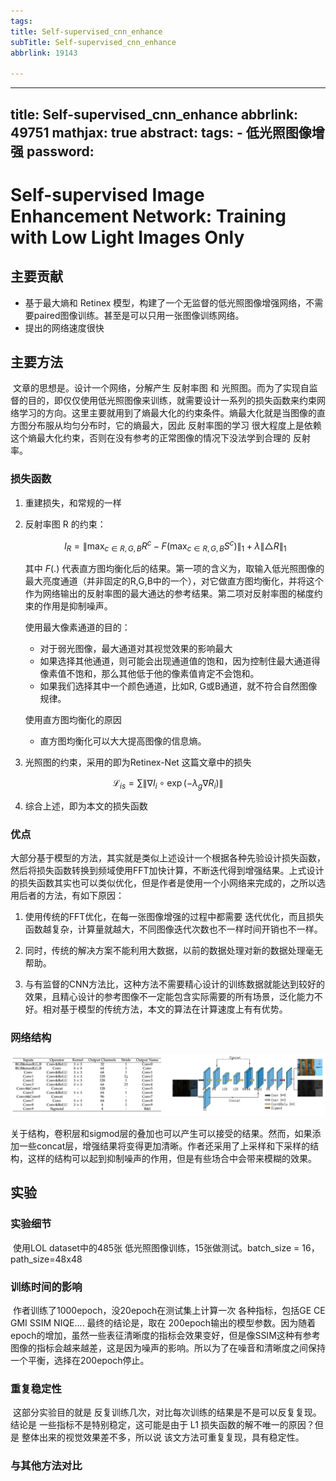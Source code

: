 ```yaml
---
tags:
title: Self-supervised_cnn_enhance
subTitle: Self-supervised_cnn_enhance
abbrlink: 19143

---
```

---
title: Self-supervised_cnn_enhance
abbrlink: 49751
mathjax: true
abstract:
tags:
	- 低光照图像增强
password:
---


<!--more-->

# Self-supervised Image Enhancement Network: Training with Low Light Images Only

## 主要贡献

* 基于最大熵和 Retinex 模型，构建了一个无监督的低光照图像增强网络，不需要paired图像训练。甚至是可以只用一张图像训练网络。
* 提出的网络速度很快



## 主要方法

​	文章的思想是。设计一个网络，分解产生 反射率图 和 光照图。而为了实现自监督的目的，即仅仅使用低光照图像来训练，就需要设计一系列的损失函数来约束网络学习的方向。这里主要就用到了熵最大化的约束条件。熵最大化就是当图像的直方图分布服从均匀分布时，它的熵最大，因此 反射率图的学习 很大程度上是依赖这个熵最大化约束，否则在没有参考的正常图像的情况下没法学到合理的 反射率。

### 损失函数

1. 重建损失，和常规的一样

2. 反射率图 R 的约束：

   $$l_{R}=\left\|\max _{c \in R, G, B} R^{c}-F\left(\max _{c \in R, G, B} S^{c}\right)\right\|_{1}+\lambda\|\triangle R\|_{1}$$

   其中 $F(.)$ 代表直方图均衡化后的结果。第一项的含义为，取输入低光照图像的最大亮度通道（并非固定的R,G,B中的一个），对它做直方图均衡化，并将这个作为网络输出的反射率图的最大通达的参考结果。第二项对反射率图的梯度约束的作用是抑制噪声。

   使用最大像素通道的目的：

   * 对于弱光图像，最大通道对其视觉效果的影响最大
   * 如果选择其他通道，则可能会出现通道值的饱和，因为控制住最大通道得像素值不饱和，那么其他低于他的像素值肯定不会饱和。
   * 如果我们选择其中一个颜色通道，比如R, G或B通道，就不符合自然图像规律。

   使用直方图均衡化的原因

   * 直方图均衡化可以大大提高图像的信息熵。

3. 光照图的约束，采用的即为Retinex-Net 这篇文章中的损失

$$
\mathcal{L}_{i s}=\sum\left\|\nabla I_{i} \circ \exp \left(-\lambda_{g} \nabla R_{i}\right)\right\|
$$

4. 综合上述，即为本文的损失函数

### 优点

​	大部分基于模型的方法，其实就是类似上述设计一个根据各种先验设计损失函数，然后将损失函数转换到频域使用FFT加快计算，不断迭代得到增强结果。上式设计的损失函数其实也可以类似优化，但是作者是使用一个小网络来完成的，之所以选用后者的方法，有如下原因：

1. 使用传统的FFT优化，在每一张图像增强的过程中都需要 迭代优化，而且损失函数越复杂，计算量就越大，不同图像迭代次数也不一样时间开销也不一样。

2. 同时，传统的解决方案不能利用大数据，以前的数据处理对新的数据处理毫无帮助。

3. 与有监督的CNN方法比，这种方法不需要精心设计的训练数据就能达到较好的效果，且精心设计的参考图像不一定能包含实际需要的所有场景，泛化能力不好。相对基于模型的传统方法，本文的算法在计算速度上有有优势。

   

### 网络结构

![1590054658337](../figs/1590054658337.png)

​	关于结构，卷积层和sigmod层的叠加也可以产生可以接受的结果。然而，如果添加一些concat层，增强结果将变得更加清晰。作者还采用了上采样和下采样的结构，这样的结构可以起到抑制噪声的作用，但是有些场合中会带来模糊的效果。



## 实验

### 实验细节

​	使用LOL dataset中的485张 低光照图像训练，15张做测试。batch_size = 16，path_size=48x48

### 训练时间的影响

​	作者训练了1000epoch，没20epoch在测试集上计算一次 各种指标，包括GE CE GMI SSIM NIQE.... 最终的结论是，取在 200epoch输出的模型参数。因为随着 epoch的增加，虽然一些表征清晰度的指标会效果变好，但是像SSIM这种有参考图像的指标会越来越差，这是因为噪声的影响。所以为了在噪音和清晰度之间保持一个平衡，选择在200epoch停止。

### 重复稳定性

​	这部分实验目的就是 反复训练几次，对比每次训练的结果是不是可以反复复现。结论是 一些指标不是特别稳定，这可能是由于 L1 损失函数的解不唯一的原因？但是 整体出来的视觉效果差不多，所以说 该文方法可重复复现，具有稳定性。

### 与其他方法对比



